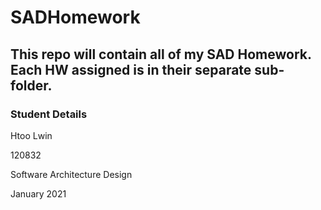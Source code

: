 # SADHomework

## This repo will contain all of my SAD Homework. Each HW assigned is in their separate sub-folder.

### Student Details

Htoo Lwin

120832

Software Architecture Design

January 2021
